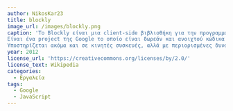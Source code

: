 ```yaml
---
author: NikosKar23
title: blockly
image_url: /images/blockly.png
caption: 'Το Blockly είναι μια client-side βιβλιοθήκη για την προγραμματιστική γλώσσα JavaScript για τη δημιουργία block-based οπτικών γλωσσών προγραμματισμού. 
Είναι ένα project της Google το οποίο είναι δωρεάν και ανοιχτού κώδικα λογισμικό το οποίο συνήθως τρέχει σε φυλλομετρητή και εμφανώς θυμίζει την γλώσσα προγραμματισμού Scratch.
Υποστηρίζεται ακόμα και σε κινητές συσκευές, αλλά με περιορισμένες δυνατότητες.'
year: 2012
license_url: 'https://creativecommons.org/licenses/by/2.0/'
license_text: Wikipedia
categories:
  - Εργαλεία
tags:
  - Google
  - JavaScript
---
```

